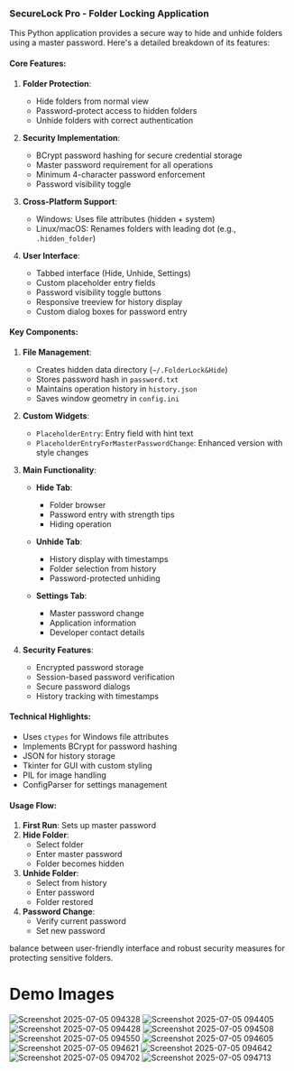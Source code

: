 ### SecureLock Pro - Folder Locking Application

This Python application provides a secure way to hide and unhide folders using a master password. Here's a detailed breakdown of its features:

#### Core Features:
1. **Folder Protection**:
   - Hide folders from normal view
   - Password-protect access to hidden folders
   - Unhide folders with correct authentication

2. **Security Implementation**:
   - BCrypt password hashing for secure credential storage
   - Master password requirement for all operations
   - Minimum 4-character password enforcement
   - Password visibility toggle

3. **Cross-Platform Support**:
   - Windows: Uses file attributes (hidden + system)
   - Linux/macOS: Renames folders with leading dot (e.g., `.hidden_folder`)

4. **User Interface**:
   - Tabbed interface (Hide, Unhide, Settings)
   - Custom placeholder entry fields
   - Password visibility toggle buttons
   - Responsive treeview for history display
   - Custom dialog boxes for password entry

#### Key Components:

1. **File Management**:
   - Creates hidden data directory (`~/.FolderLock&Hide`)
   - Stores password hash in `password.txt`
   - Maintains operation history in `history.json`
   - Saves window geometry in `config.ini`

2. **Custom Widgets**:
   - `PlaceholderEntry`: Entry field with hint text
   - `PlaceholderEntryForMasterPasswordChange`: Enhanced version with style changes

3. **Main Functionality**:
   - **Hide Tab**:
     - Folder browser
     - Password entry with strength tips
     - Hiding operation
   
   - **Unhide Tab**:
     - History display with timestamps
     - Folder selection from history
     - Password-protected unhiding
   
   - **Settings Tab**:
     - Master password change
     - Application information
     - Developer contact details

4. **Security Features**:
   - Encrypted password storage
   - Session-based password verification
   - Secure password dialogs
   - History tracking with timestamps

#### Technical Highlights:
- Uses `ctypes` for Windows file attributes
- Implements BCrypt for password hashing
- JSON for history storage
- Tkinter for GUI with custom styling
- PIL for image handling
- ConfigParser for settings management

#### Usage Flow:
1. **First Run**: Sets up master password
2. **Hide Folder**:
   - Select folder
   - Enter master password
   - Folder becomes hidden
3. **Unhide Folder**:
   - Select from history
   - Enter password
   - Folder restored
4. **Password Change**:
   - Verify current password
   - Set new password

balance between user-friendly interface and robust security measures for protecting sensitive folders.

# Demo Images

![Screenshot 2025-07-05 094328](https://github.com/user-attachments/assets/13ac18d2-e819-46ec-8b7b-1a2713b984e5)
![Screenshot 2025-07-05 094405](https://github.com/user-attachments/assets/342c2fce-844b-488b-ba99-8b8e58ec2d8d)
![Screenshot 2025-07-05 094428](https://github.com/user-attachments/assets/243296fd-1b10-4252-a6b2-e3e50abebca4)
![Screenshot 2025-07-05 094508](https://github.com/user-attachments/assets/3f54c505-9956-485b-8548-e3e82a16fbf7)
![Screenshot 2025-07-05 094550](https://github.com/user-attachments/assets/aadf8f8b-b34c-498b-a83d-ebe4a44fbf2a)
![Screenshot 2025-07-05 094605](https://github.com/user-attachments/assets/4d53144f-9d6b-4939-b3e9-c306d7d52725)
![Screenshot 2025-07-05 094621](https://github.com/user-attachments/assets/04563cc9-bbf7-4cd2-8fc3-09988d99abd3)
![Screenshot 2025-07-05 094642](https://github.com/user-attachments/assets/9db430ff-5640-4887-a02d-5261e23fadb0)
![Screenshot 2025-07-05 094702](https://github.com/user-attachments/assets/4075748f-34fa-4e27-82df-297c0f75eccf)
![Screenshot 2025-07-05 094713](https://github.com/user-attachments/assets/4c432638-f41d-4d9b-9187-20f595300d80)
